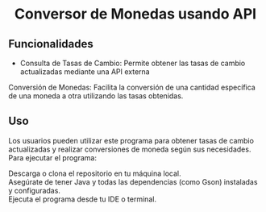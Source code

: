 <h1 align="center"> Conversor de Monedas usando API </h1>

<h2>Funcionalidades</h2>
<ul>
  <li>Consulta de Tasas de Cambio: Permite obtener las tasas de cambio actualizadas mediante una API externa</li>
</ul>
Conversión de Monedas: Facilita la conversión de una cantidad específica de una moneda a otra utilizando las tasas obtenidas.

<h2>Uso</h2>
Los usuarios pueden utilizar este programa para obtener tasas de cambio actualizadas y realizar conversiones de moneda según sus necesidades. Para ejecutar el programa:

Descarga o clona el repositorio en tu máquina local.<br>
Asegúrate de tener Java y todas las dependencias (como Gson) instaladas y configuradas.<br>
Ejecuta el programa desde tu IDE o terminal.
